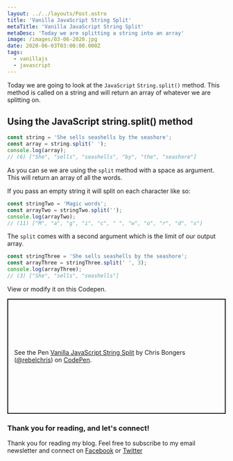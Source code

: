 ```yaml
---
layout: ../../layouts/Post.astro
title: 'Vanilla JavaScript String Split'
metaTitle: 'Vanilla JavaScript String Split'
metaDesc: 'Today we are splitting a string into an array'
image: /images/03-06-2020.jpg
date: 2020-06-03T03:00:00.000Z
tags:
  - vanillajs
  - javascript
---
```


Today we are going to look at the `JavaScript` `String.split()` method.
This method is called on a string and will return an array of whatever we are splitting on.

## Using the JavaScript string.split() method

```js
const string = 'She sells seashells by the seashore';
const array = string.split(' ');
console.log(array);
// (6) ["She", "sells", "seashells", "by", "the", "seashore"]
```

As you can se we are using the `split` method with a space as argument. This will return an array of all the words.

If you pass an empty string it will split on each character like so:

```js
const stringTwo = 'Magic words';
const arrayTwo = stringTwo.split('');
console.log(arrayTwo);
// (11) ["M", "a", "g", "i", "c", " ", "w", "o", "r", "d", "s"]
```

The `split` comes with a second argument which is the limit of our output array.

```js
const stringThree = 'She sells seashells by the seashore';
const arrayThree = stringThree.split(' ', 3);
console.log(arrayThree);
// (3) ["She", "sells", "seashells"]
```

View or modify it on this Codepen.

<p class="codepen" data-height="265" data-theme-id="dark" data-default-tab="js,result" data-user="rebelchris" data-slug-hash="qBbWLrB" style="height: 265px; box-sizing: border-box; display: flex; align-items: center; justify-content: center; border: 2px solid; margin: 1em 0; padding: 1em;" data-pen-title="Vanilla JavaScript String Split">
  <span>See the Pen <a href="https://codepen.io/rebelchris/pen/qBbWLrB">
  Vanilla JavaScript String Split</a> by Chris Bongers (<a href="https://codepen.io/rebelchris">@rebelchris</a>)
  on <a href="https://codepen.io">CodePen</a>.</span>
</p>
<script async src="https://static.codepen.io/assets/embed/ei.js"></script>

### Thank you for reading, and let's connect!

Thank you for reading my blog. Feel free to subscribe to my email newsletter and connect on [Facebook](https://www.facebook.com/DailyDevTipsBlog) or [Twitter](https://twitter.com/DailyDevTips1)
